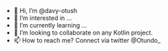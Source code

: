 - 👋 Hi, I’m @davy-otush
- 👀 I’m interested in ...
- 🌱 I’m currently learning ...
- 💞️ I’m looking to collaborate on any Kotlin project.
- 📫 How to reach me? Connect via twitter @Otundo_

<!---
davy-otush/davy-otush is a ✨ special ✨ repository because its `README.md` (this file) appears on your GitHub profile.
You can click the Preview link to take a look at your changes.
--->
